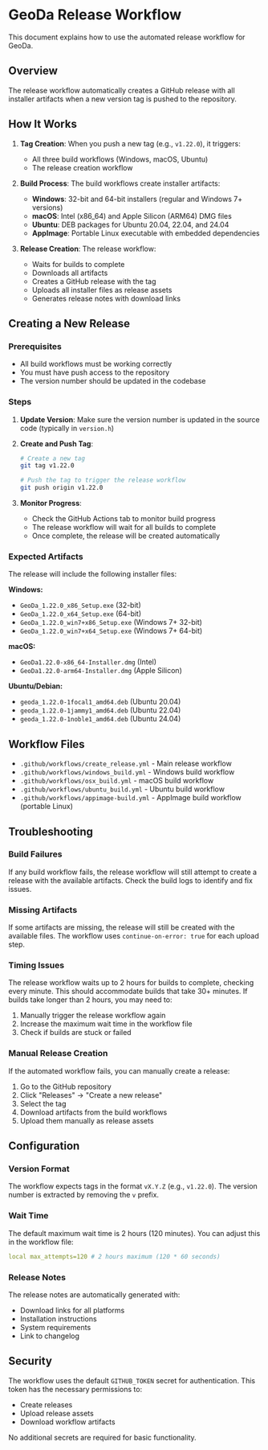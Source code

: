 # GeoDa Release Workflow

This document explains how to use the automated release workflow for GeoDa.

## Overview

The release workflow automatically creates a GitHub release with all installer artifacts when a new version tag is pushed to the repository.

## How It Works

1. **Tag Creation**: When you push a new tag (e.g., `v1.22.0`), it triggers:

   - All three build workflows (Windows, macOS, Ubuntu)
   - The release creation workflow

2. **Build Process**: The build workflows create installer artifacts:

   - **Windows**: 32-bit and 64-bit installers (regular and Windows 7+ versions)
   - **macOS**: Intel (x86_64) and Apple Silicon (ARM64) DMG files
   - **Ubuntu**: DEB packages for Ubuntu 20.04, 22.04, and 24.04
   - **AppImage**: Portable Linux executable with embedded dependencies

3. **Release Creation**: The release workflow:
   - Waits for builds to complete
   - Downloads all artifacts
   - Creates a GitHub release with the tag
   - Uploads all installer files as release assets
   - Generates release notes with download links

## Creating a New Release

### Prerequisites

- All build workflows must be working correctly
- You must have push access to the repository
- The version number should be updated in the codebase

### Steps

1. **Update Version**: Make sure the version number is updated in the source code (typically in `version.h`)

2. **Create and Push Tag**:

   ```bash
   # Create a new tag
   git tag v1.22.0

   # Push the tag to trigger the release workflow
   git push origin v1.22.0
   ```

3. **Monitor Progress**:
   - Check the GitHub Actions tab to monitor build progress
   - The release workflow will wait for all builds to complete
   - Once complete, the release will be created automatically

### Expected Artifacts

The release will include the following installer files:

**Windows:**

- `GeoDa_1.22.0_x86_Setup.exe` (32-bit)
- `GeoDa_1.22.0_x64_Setup.exe` (64-bit)
- `GeoDa_1.22.0_win7+x86_Setup.exe` (Windows 7+ 32-bit)
- `GeoDa_1.22.0_win7+x64_Setup.exe` (Windows 7+ 64-bit)

**macOS:**

- `GeoDa1.22.0-x86_64-Installer.dmg` (Intel)
- `GeoDa1.22.0-arm64-Installer.dmg` (Apple Silicon)

**Ubuntu/Debian:**

- `geoda_1.22.0-1focal1_amd64.deb` (Ubuntu 20.04)
- `geoda_1.22.0-1jammy1_amd64.deb` (Ubuntu 22.04)
- `geoda_1.22.0-1noble1_amd64.deb` (Ubuntu 24.04)

## Workflow Files

- `.github/workflows/create_release.yml` - Main release workflow
- `.github/workflows/windows_build.yml` - Windows build workflow
- `.github/workflows/osx_build.yml` - macOS build workflow
- `.github/workflows/ubuntu_build.yml` - Ubuntu build workflow
- `.github/workflows/appimage-build.yml` - AppImage build workflow (portable Linux)

## Troubleshooting

### Build Failures

If any build workflow fails, the release workflow will still attempt to create a release with the available artifacts. Check the build logs to identify and fix issues.

### Missing Artifacts

If some artifacts are missing, the release will still be created with the available files. The workflow uses `continue-on-error: true` for each upload step.

### Timing Issues

The release workflow waits up to 2 hours for builds to complete, checking every minute. This should accommodate builds that take 30+ minutes. If builds take longer than 2 hours, you may need to:

1. Manually trigger the release workflow again
2. Increase the maximum wait time in the workflow file
3. Check if builds are stuck or failed

### Manual Release Creation

If the automated workflow fails, you can manually create a release:

1. Go to the GitHub repository
2. Click "Releases" → "Create a new release"
3. Select the tag
4. Download artifacts from the build workflows
5. Upload them manually as release assets

## Configuration

### Version Format

The workflow expects tags in the format `vX.Y.Z` (e.g., `v1.22.0`). The version number is extracted by removing the `v` prefix.

### Wait Time

The default maximum wait time is 2 hours (120 minutes). You can adjust this in the workflow file:

```yaml
local max_attempts=120 # 2 hours maximum (120 * 60 seconds)
```

### Release Notes

The release notes are automatically generated with:

- Download links for all platforms
- Installation instructions
- System requirements
- Link to changelog

## Security

The workflow uses the default `GITHUB_TOKEN` secret for authentication. This token has the necessary permissions to:

- Create releases
- Upload release assets
- Download workflow artifacts

No additional secrets are required for basic functionality.
